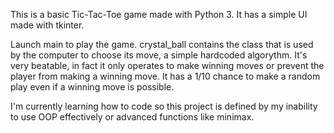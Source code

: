 This is a basic Tic-Tac-Toe game made with Python 3.
It has a simple UI made with tkinter.

Launch main to play the game. crystal_ball contains the class that is used by the computer to choose its move, a simple hardcoded algorythm.
It's very beatable, in fact it only operates to make winning moves or prevent the player from making a winning move. It has a 1/10 chance to make a random play even if a winning move is possible.

I'm currently learning how to code so this project is defined by my inability to use OOP effectively or advanced functions like minimax.
